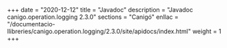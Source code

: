 +++
date        = "2020-12-12"
title       = "Javadoc"
description = "Javadoc canigo.operation.logging 2.3.0"
sections    = "Canigó"
enllac		= "/documentacio-llibreries/canigo.operation.logging/2.3.0/site/apidocs/index.html"
weight		= 1
+++
